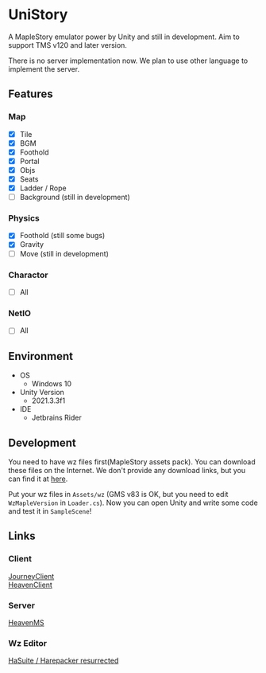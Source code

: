﻿# UniStory

A MapleStory emulator power by Unity and still in development. Aim to support TMS v120 and later version.

There is no server implementation now. We plan to use other language to implement the server.

## Features

### Map

- [x] Tile
- [x] BGM
- [x] Foothold
- [x] Portal
- [x] Objs
- [x] Seats
- [x] Ladder / Rope
- [ ] Background (still in development)

### Physics

- [x] Foothold (still some bugs)
- [x] Gravity
- [ ] Move (still in development)

### Charactor

- [ ] All

### NetIO

- [ ] All


## Environment

- OS
  - Windows 10
- Unity Version
  - 2021.3.3f1
- IDE
  - Jetbrains Rider

## Development

You need to have wz files first(MapleStory assets pack). You can download these files on the Internet. We don't provide any download links, but you can find it at [here](#Links).

Put your wz files in `Assets/wz` (GMS v83 is OK, but you need to edit `WzMapleVersion` in `Loader.cs`). Now you can open Unity and write some code and test it in `SampleScene`!

## Links

### Client

[JourneyClient](https://github.com/SYJourney/JourneyClient)  
[HeavenClient](https://github.com/HeavenClient/HeavenClient)

### Server

[HeavenMS](https://github.com/ronancpl/HeavenMS)

### Wz Editor

[HaSuite / Harepacker resurrected](https://github.com/lastbattle/Harepacker-resurrected)
